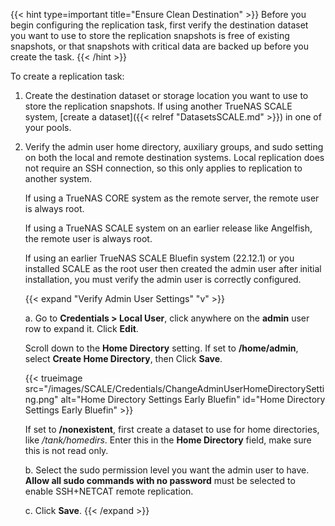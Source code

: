 &NewLine;

{{< hint type=important title="Ensure Clean Destination" >}}
Before you begin configuring the replication task, first verify the destination dataset you want to use to store the replication snapshots is free of existing snapshots, or that snapshots with critical data are backed up before you create the task.
{{< /hint >}}

To create a replication task:

1. Create the destination dataset or storage location you want to use to store the replication snapshots.
   If using another TrueNAS SCALE system, [create a dataset]({{< relref "DatasetsSCALE.md" >}}) in one of your pools.
  
2. Verify the admin user home directory, auxiliary groups, and sudo setting on both the local and remote destination systems.
   Local replication does not require an SSH connection, so this only applies to replication to another system.

   If using a TrueNAS CORE system as the remote server, the remote user is always root.

   If using a TrueNAS SCALE system on an earlier release like Angelfish, the remote user is always root.

   If using an earlier TrueNAS SCALE Bluefin system (22.12.1) or you installed SCALE as the root user then created the admin user after initial installation, you must verify the admin user is correctly configured.

   {{< expand "Verify Admin User Settings" "v" >}}

   a. Go to **Credentials > Local User**, click anywhere on the **admin** user row to expand it.
      Click **Edit**.

   Scroll down to the **Home Directory** setting.
   If set to **/home/admin**, select **Create Home Directory**, then Click **Save**.

   {{< trueimage src="/images/SCALE/Credentials/ChangeAdminUserHomeDirectorySetting.png" alt="Home Directory Settings Early Bluefin" id="Home Directory Settings Early Bluefin" >}}

   If set to **/nonexistent**, first create a dataset to use for home directories, like */tank/homedirs*. Enter this in the **Home Directory** field, make sure this is not read only.

   b. Select the sudo permission level you want the admin user to have.
      **Allow all sudo commands with no password** must be selected to enable SSH+NETCAT remote replication.

   c. Click **Save**.
   {{< /expand >}}
